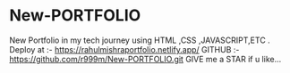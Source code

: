 # New-PORTFOLIO
New Portfolio in my tech journey using HTML ,CSS ,JAVASCRIPT,ETC .
Deploy at :- https://rahulmishraportfolio.netlify.app/
GITHUB :- https://github.com/r999m/New-PORTFOLIO.git
GIVE me a STAR if u like...
